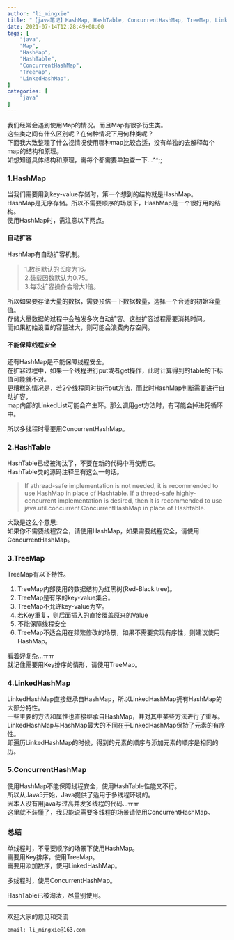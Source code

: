 ```yaml
---
author: "li_mingxie"
title: "【java笔记】HashMap, HashTable, ConcurrentHashMap, TreeMap, LinkedHashMap"
date: 2021-07-14T12:28:49+08:00
tags: [
    "java",
    "Map",
    "HashMap",
    "HashTable",
    "ConcurrentHashMap",
    "TreeMap",
    "LinkedHashMap",
]
categories: [
    "java"
]
---
```


我们经常会遇到使用Map的情况。而且Map有很多衍生类。  
这些类之间有什么区别呢？在何种情况下用何种类呢？  
下面我大致整理了什么视情况使用哪种map比较合适，没有单独的去解释每个map的结构和原理。  
如想知道具体结构和原理，需每个都需要单独查一下...^^;;

### 1.HashMap

当我们需要用到key-value存储时，第一个想到的结构就是HashMap。  
HashMap是无序存储。所以不需要顺序的场景下，HashMap是一个很好用的结构。  
使用HashMap时，需注意以下两点。  

#### 自动扩容

HashMap有自动扩容机制。  
> 1.数组默认的长度为16。  
> 2.装载因数默认为0.75。  
> 3.每次扩容操作会增大1倍。  

所以如果要存储大量的数据，需要预估一下数据数量，选择一个合适的初始容量值。  
存储大量数据的过程中会触发多次自动扩容。这些扩容过程需要消耗时间。  
而如果初始设置的容量过大，则可能会浪费内存空间。  

#### 不能保障线程安全

还有HashMap是不能保障线程安全。  
在扩容过程中，如果一个线程进行put或者get操作，此时计算得到的table的下标值可能就不对。  
更糟糕的情况是，若2个线程同时执行put方法，而此时HashMap判断需要进行自动扩容，  
map内部的LinkedList可能会产生环。那么调用get方法时，有可能会掉进死循环中。

所以多线程时需要用ConcurrentHashMap。

### 2.HashTable

HashTable已经被淘汰了，不要在新的代码中再使用它。  
HashTable类的源码注释里有这么一句话。

> If athread-safe implementation is not needed, it is recommended to use
HashMap in place of Hashtable.  If a thread-safe
highly-concurrent implementation is desired, then it is recommended
to use java.util.concurrent.ConcurrentHashMap in place of Hashtable.

大致是这么个意思:  
如果你不需要线程安全，请使用HashMap，如果需要线程安全，请使用ConcurrentHashMap。  

### 3.TreeMap

TreeMap有以下特性。

1. TreeMap内部使用的数据结构为红黑树(Red-Black tree)。
2. TreeMap是有序的key-value集合。  
3. TreeMap不允许key-value为空。  
4. 若Key重复，则后面插入的直接覆盖原来的Value
5. 不能保障线程安全
6. TreeMap不适合用在频繁修改的场景，如果不需要实现有序性，则建议使用HashMap。

看着好复杂...ㅠㅠ  
就记住需要用Key排序的情形，请使用TreeMap。  

### 4.LinkedHashMap

LinkedHashMap直接继承自HashMap，所以LinkedHashMap拥有HashMap的大部分特性。  
一些主要的方法和属性也直接继承自HashMap，并对其中某些方法进行了重写。  
LinkedHashMap与HashMap最大的不同在于LinkedHashMap保持了元素的有序性。  
即遍历LinkedHashMap的时候，得到的元素的顺序与添加元素的顺序是相同的历。  

### 5.ConcurrentHashMap

使用HashMap不能保障线程安全，使用HashTable性能又不行。  
所以从Java5开始，Java提供了适用于多线程环境的。  
因本人没有用java写过高并发多线程的代码...ㅠㅠ  
这里就不装懂了，我只能说需要多线程的场景请使用ConcurrentHashMap。  


### 总结

单线程时，不需要顺序的场景下使用HashMap。  
需要用Key排序，使用TreeMap。  
需要用添加数序，使用LinkedHashMap。

多线程时，使用ConcurrentHashMap。

HashTable已被淘汰，尽量别使用。


----------------------------------------------
欢迎大家的意见和交流

`email: li_mingxie@163.com`